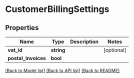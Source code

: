 # CustomerBillingSettings

## Properties
Name | Type | Description | Notes
------------ | ------------- | ------------- | -------------
**vat_id** | **string** |  | [optional] 
**postal_invoices** | **bool** |  | 

[[Back to Model list]](../README.md#documentation-for-models) [[Back to API list]](../README.md#documentation-for-api-endpoints) [[Back to README]](../README.md)


